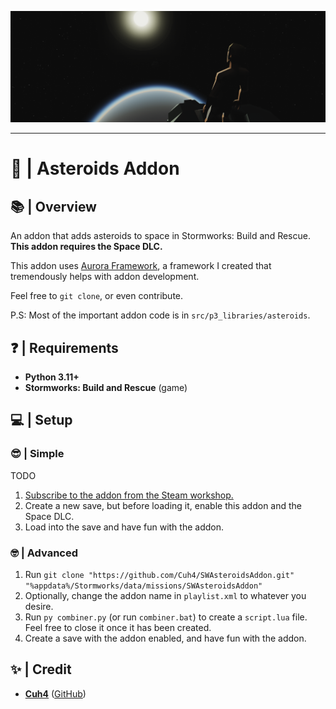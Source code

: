 ![Game Screenshot](imgs/readme_topimage.png)

---

# 🌠 | Asteroids Addon

## 📚 | Overview
An addon that adds asteroids to space in Stormworks: Build and Rescue. **This addon requires the Space DLC.**

This addon uses [Aurora Framework](https://github.com/Cuh4/AuroraFramework), a framework I created that tremendously helps with addon development.

Feel free to `git clone`, or even contribute.

P.S: Most of the important addon code is in `src/p3_libraries/asteroids`.

## ❓ | Requirements
- **Python 3.11+**
- **Stormworks: Build and Rescue** (game)

## 💻 | Setup
### 😎 | Simple
TODO
1) [Subscribe to the addon from the Steam workshop.](https://www.add-link.com)
2) Create a new save, but before loading it, enable this addon and the Space DLC.
3) Load into the save and have fun with the addon.

### 🤓 | Advanced
1) Run `git clone "https://github.com/Cuh4/SWAsteroidsAddon.git" "%appdata%/Stormworks/data/missions/SWAsteroidsAddon"`
2) Optionally, change the addon name in `playlist.xml` to whatever you desire.
3) Run `py combiner.py` (or run `combiner.bat`) to create a `script.lua` file. Feel free to close it once it has been created.
4) Create a save with the addon enabled, and have fun with the addon.

## ✨ | Credit
- [**Cuh4**](https://discord.com/users/1141077132915777616) ([GitHub](https://github.com/Cuh4)) 